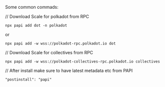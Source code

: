 Some common commads:


// Download Scale for polkadot from RPC
```
npx papi add dot -n polkadot
```
or 
```
npx papi add -w wss://polkadot-rpc.polkadot.io dot
```

// Download Scale for collectives from RPC
```
npx papi add -w wss://polkadot-collectives-rpc.polkadot.io collectives
```

// After install make sure to have latest metadata etc from PAPI
```
"postinstall": "papi"
```